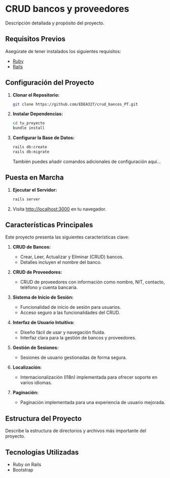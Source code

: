 # CRUD bancos y proveedores

Descripción detallada y propósito del proyecto.

## Requisitos Previos

Asegúrate de tener instalados los siguientes requisitos:

- [Ruby](https://www.ruby-lang.org/es/documentation/installation/)
- [Rails](https://rubyonrails.org/)

## Configuración del Proyecto

1. **Clonar el Repositorio:**

    ```bash
    git clone https://github.com/EDEA327/crud_bancos_PT.git
    ```

2. **Instalar Dependencias:**

    ```bash
    cd tu_proyecto
    bundle install
    ```

3. **Configurar la Base de Datos:**

    ```bash
    rails db:create
    rails db:migrate
    ```

    También puedes añadir comandos adicionales de configuración aquí...

## Puesta en Marcha

1. **Ejecutar el Servidor:**

    ```bash
    rails server
    ```

2. Visita [http://localhost:3000](http://localhost:3000) en tu navegador.

## Características Principales

Este proyecto presenta las siguientes características clave:

1. **CRUD de Bancos:**
   - Crear, Leer, Actualizar y Eliminar (CRUD) bancos.
   - Detalles incluyen el nombre del banco.

2. **CRUD de Proveedores:**
   - CRUD de proveedores con información como nombre, NIT, contacto, teléfono y cuenta bancaria.

3. **Sistema de Inicio de Sesión:**
   - Funcionalidad de inicio de sesión para usuarios.
   - Acceso seguro a las funcionalidades del CRUD.

4. **Interfaz de Usuario Intuitiva:**
   - Diseño fácil de usar y navegación fluida.
   - Interfaz clara para la gestión de bancos y proveedores.

5. **Gestión de Sesiones:**
   - Sesiones de usuario gestionadas de forma segura.

6. **Localización:**
   - Internacionalización (I18n) implementada para ofrecer soporte en varios idiomas.

7. **Paginación:**
   - Paginación implementada para una experiencia de usuario mejorada.

## Estructura del Proyecto

Describe la estructura de directorios y archivos más importante del proyecto.

## Tecnologías Utilizadas

- Ruby on Rails
- Bootstrap
